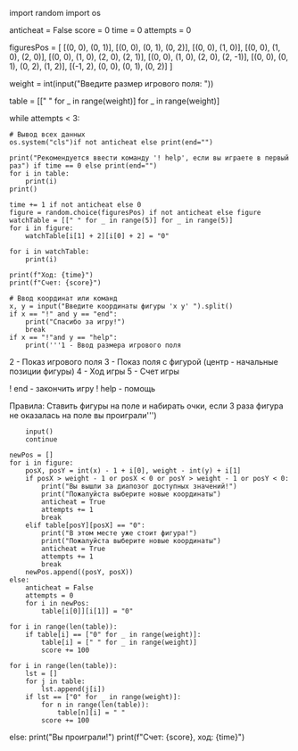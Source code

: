 import random
import os

anticheat = False
score = 0
time = 0
attempts = 0

figuresPos = [
    [(0, 0), (0, 1)], [(0, 0), (0, 1), (0, 2)], [(0, 0), (1, 0)], [(0, 0), (1, 0), (2, 0)],
    [(0, 0), (1, 0), (2, 0), (2, 1)], [(0, 0), (1, 0), (2, 0), (2, -1)], [(0, 0), (0, 1), (0, 2), (1, 2)],
    [(-1, 2), (0, 0), (0, 1), (0, 2)]
    ]

weight = int(input("Введите размер игрового поля: "))

table = [[" " for _ in range(weight)] for _ in range(weight)]

while attempts < 3:

    # Вывод всех данных
    os.system("cls")if not anticheat else print(end="")

    print("Рекомендуется ввести команду '! help', если вы играете в первый раз") if time == 0 else print(end="")
    for i in table:
        print(i)
    print()

    time += 1 if not anticheat else 0
    figure = random.choice(figuresPos) if not anticheat else figure
    watchTable = [[" " for _ in range(5)] for _ in range(5)]
    for i in figure:
        watchTable[i[1] + 2][i[0] + 2] = "0"

    for i in watchTable:
        print(i)

    print(f"Ход: {time}")
    print(f"Счет: {score}")

    # Ввод координат или команд
    x, y = input("Введите координаты фигуры 'x y' ").split()
    if x == "!" and y == "end":
        print("Спасибо за игру!")
        break
    if x == "!"and y == "help":
        print('''1 - Ввод размера игрового поля
2 - Показ игрового поля
3 - Показ поля с фигурой (центр - начальные позиции фигуры)
4 - Ход игры
5 - Счет игры
              
! end - закончить игру
! help - помощь
              
Правила:
Ставить фигуры на поле и набирать очки,
если 3 раза фигура не оказалась на поле вы проиграли''')
        
        input()
        continue

    newPos = []
    for i in figure:
        posX, posY = int(x) - 1 + i[0], weight - int(y) + i[1]
        if posX > weight - 1 or posX < 0 or posY > weight - 1 or posY < 0:
            print("Вы вышли за диапозог доступных значений!")
            print("Пожалуйста выберите новые координаты")
            anticheat = True
            attempts += 1
            break
        elif table[posY][posX] == "0":
            print("В этом месте уже стоит фигура!")
            print("Пожалуйста выберите новые координаты")
            anticheat = True
            attempts += 1
            break
        newPos.append((posY, posX))
    else:
        anticheat = False
        attempts = 0
        for i in newPos:
            table[i[0]][i[1]] = "0"

    for i in range(len(table)):
        if table[i] == ["0" for _ in range(weight)]:
            table[i] = [" " for _ in range(weight)]
            score += 100

    for i in range(len(table)):
        lst = []
        for j in table:
            lst.append(j[i])
        if lst == ["0" for _ in range(weight)]:
            for n in range(len(table)):
                table[n][i] = " "
            score += 100
else:
    print("Вы проиграли!")
    print(f"Счет: {score}, ход: {time}")
